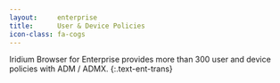 ```yaml
---
layout:		enterprise
title:		User & Device Policies
icon-class: fa-cogs
---
```

Iridium Browser for Enterprise provides more than 300 user and device policies with ADM / ADMX.
{:.text-ent-trans}